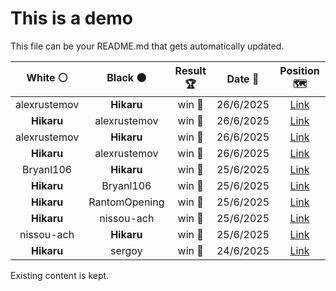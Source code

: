 # This is a demo

This file can be your README.md that gets automatically updated.

<!--START_SECTION:chessStats-->
<!-- Automatically generated with https://github.com/Balastrong/chess-stats-action -->

| White ⚪ | Black ⚫ | Result 🏆 | Date 📅 | Position 🗺️ |
|:---:|:---:|:---:|:---:|:---:|
| alexrustemov | **Hikaru** | win 🥇 | 26/6/2025 | <a href="http://www.ee.unb.ca/cgi-bin/tervo/fen.pl?select=3r2k1/5ppp/1p6/1q6/2pPr3/6P1/2R2P1P/5Q1K w - - 0 33">Link</a> |
| **Hikaru** | alexrustemov | win 🥇 | 26/6/2025 | <a href="http://www.ee.unb.ca/cgi-bin/tervo/fen.pl?select=4q3/5pp1/Q5kp/b2B4/8/6PP/1P3PK1/8 b - - 2 40">Link</a> |
| alexrustemov | **Hikaru** | win 🥇 | 26/6/2025 | <a href="http://www.ee.unb.ca/cgi-bin/tervo/fen.pl?select=R7/8/6r1/3pk1K1/4b1B1/4P3/8/8 w - - 2 96">Link</a> |
| **Hikaru** | alexrustemov | win 🥇 | 26/6/2025 | <a href="http://www.ee.unb.ca/cgi-bin/tervo/fen.pl?select=3k4/1p4p1/8/8/2P5/1P3K2/5P2/8 b - - 1 52">Link</a> |
| Bryanl106 | **Hikaru** | win 🥇 | 25/6/2025 | <a href="http://www.ee.unb.ca/cgi-bin/tervo/fen.pl?select=4k3/8/5b2/1p1r2p1/5pK1/5P2/5P1B/8 w - - 0 63">Link</a> |
| **Hikaru** | Bryanl106 | win 🥇 | 25/6/2025 | <a href="http://www.ee.unb.ca/cgi-bin/tervo/fen.pl?select=8/8/6pk/8/6PP/3R2K1/8/8 b - - 0 59">Link</a> |
| **Hikaru** | RantomOpening | win 🥇 | 25/6/2025 | <a href="http://www.ee.unb.ca/cgi-bin/tervo/fen.pl?select=6k1/r2n1pp1/1rRq3p/1p1p4/1N1P4/1P2PPP1/P2Q2KP/2R5 b - - 0 38">Link</a> |
| **Hikaru** | nissou-ach | win 🥇 | 25/6/2025 | <a href="http://www.ee.unb.ca/cgi-bin/tervo/fen.pl?select=8/3k4/4R3/3PKP2/4P3/8/8/5r2 b - - 0 60">Link</a> |
| nissou-ach | **Hikaru** | win 🥇 | 25/6/2025 | <a href="http://www.ee.unb.ca/cgi-bin/tervo/fen.pl?select=3q1nk1/5ppp/1R2pb2/1p6/8/1PN1P3/P2Q1PPP/r3N1K1 w - - 8 29">Link</a> |
| **Hikaru** | sergoy | win 🥇 | 24/6/2025 | <a href="http://www.ee.unb.ca/cgi-bin/tervo/fen.pl?select=5bk1/1p1N1p2/p6p/P2P4/5P2/1P2pKP1/2R4P/8 b - - 1 50">Link</a> |

<!--END_SECTION:chessStats-->

Existing content is kept.
